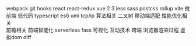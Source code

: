 webpack  git hooks
react  react-redux
vue 2   3
less sass postcss
rollup  vite
微前端  低代码
typescript es6
umi tcp/ip
算法相关  二叉树
移动端适配
性能优化相关        
前瞻相关    前端智能化  serverless fass  可视化   互动技术  跨端
浏览器渲染过程
虚拟dom diff
